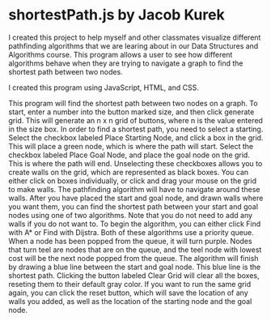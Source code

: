 # shortestPath.js by Jacob Kurek

I created this project to help myself and other classmates visualize different pathfinding algorithms that we are 
learing about in our Data Structures and Algorithms course. This program allows a user to see how different algorithms
behave when they are trying to navigate a graph to find the shortest path between two nodes. 

I created this program using JavaScript, HTML, and CSS. 

This program will find the shortest path between two nodes on a graph. To start, enter a number into the button marked size, and then click generate grid. 
This will generate an n x n grid of buttons, where n is the value entered in the size box. In order to find a shortest path, you need to select a starting.
Select the checkbox labeled Place Starting Node, and click a  box in the grid. This will place a green node, which is where the path will start. 
Select the checkbox labeled Place Goal Node, and place the goal node on the grid. This is where the path will end. Unselecting these checkboxes allows you 
to create walls on the grid, which are represented as black boxes. You can either click on boxes individually, or click and drag your mouse on the grid to make walls. 
The pathfinding algorithm will have to navigate around these walls. After you have placed the start and goal node, and drawn walls where you want them, you can find 
the shortest path between your start and goal nodes using one of two algorithms. Note that you do not need to add any walls if you do not want to. To begin the algorithm,
you can either click Find with A* or Find with Dijstra. Both of these algorithms use a priority queue. When a node has been popped from the queue, it will turn purple. 
Nodes that turn teel are nodes that are on the queue, and the teel node with lowest cost will be the next node popped from the queue. The algorithm will finish by drawing a
blue line between the start and goal node. This blue line is the shortest path. Clicking the button labeled Clear Grid will clear all the boxes, reseting them to their default gray color.
If you want to run the same grid again, you can click the reset button, which will save the location of any walls you added, as well as the location of the starting node and the goal node.



